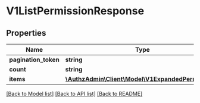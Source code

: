 # V1ListPermissionResponse

## Properties
Name | Type | Description | Notes
------------ | ------------- | ------------- | -------------
**pagination_token** | **string** |  | [optional] 
**count** | **string** |  | [optional] 
**items** | [**\AuthzAdmin\Client\Model\V1ExpandedPermission[]**](V1ExpandedPermission.md) |  | [optional] 

[[Back to Model list]](../README.md#documentation-for-models) [[Back to API list]](../README.md#documentation-for-api-endpoints) [[Back to README]](../README.md)


